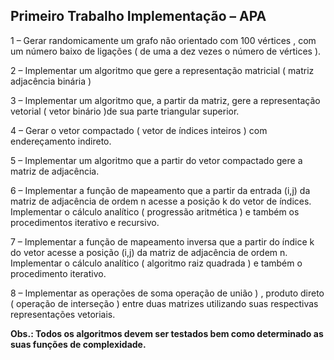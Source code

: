 ## Primeiro Trabalho Implementação – APA
1 – Gerar randomicamente um grafo não orientado com 100 vértices , com um número baixo 
de ligações ( de uma a dez vezes o número de vértices ). <br>

2 – Implementar um algoritmo que gere a representação matricial ( matriz adjacência binária )<br>

3 – Implementar um algoritmo que, a partir da matriz, gere a representação vetorial ( vetor 
binário )de sua parte triangular superior. <br>

4 – Gerar o vetor compactado ( vetor de índices inteiros ) com endereçamento indireto. <br>

5 – Implementar um algoritmo que a partir do vetor compactado gere a matriz de adjacência.<br>

6 – Implementar a função de mapeamento que a partir da entrada (i,j) da matriz de adjacência de ordem n acesse a posição k do vetor de índices. Implementar o cálculo analítico ( progressão aritmética ) e também os procedimentos iterativo e recursivo.<br> 

7 – Implementar a função de mapeamento inversa que a partir do índice k do vetor acesse a posição (i,j) da matriz de adjacência de ordem n. Implementar o cálculo analítico ( algoritmo raiz quadrada ) e também o procedimento iterativo. <br>

8 – Implementar as operações de soma operação de união ) , produto direto ( operação de interseção ) entre duas matrizes utilizando suas respectivas representações vetoriais. <br>

<b>Obs.: Todos os algoritmos devem ser testados bem como determinado as suas funções de 
complexidade.</b>



